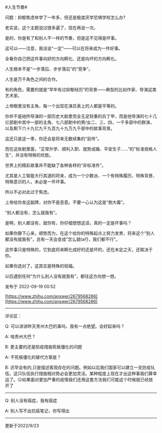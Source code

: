 #人生节奏#

问题：抑郁焦虑休学了一年多，但还是极度厌学恐惧学校怎么办?

老实说，这个主题说过很多遍了，现在再说一次。

是的，你是有了和别人不一样的节奏，但是这不见得是坏事。

这可以——注意，我没说“一定”——可以在将来成为一件好事。

全看你自己把这件事向好的方向孵化、还是向坏的方向孵化。

人生根本不是“一步落后、步步落后”的“竞争”。

人生是万千角色之间的合作。

有的角色，需要的就是“早年有过抑郁经历”的背景——典型的比如作家、导演这类艺术家。

上帝眼里没有主角，每一个出现在演员表上的人都是平等的。

你并不是祂所导演的一部历史大剧里完全无足轻重的兵丁甲，而是他导演的七十几亿部剧中其中一部的主角、七八部剧中的男/女二、三、四，一千多部中的群演，以及剩下六十九亿九千九百九十九万九千部中的故事背景。

这还只是这一季，你还会是将来无数续集的“前传”。

而在这些剧里面，“正常升学、顺利入职、就势成婚、平安生子……”的“标准规格人生”，并没有特殊的优胜。

世界上的精彩故事并不能缺了各种各样的“非标准件”。

尤其是人工智能大行其道的将来，成为一个少数派、一个有特殊履历、特殊背景、特殊意识的人，未必是一件坏事。

所以不必对此过于焦虑。

上帝给你发这副牌，对你不是恶意。不要一心认为这是“倒大霉”。

“别人都没有，怎么就我有”。

是啊，别人都没有，就你有，你仔细想想这话，真的一定是坏事吗？

如果你静下心来，顺势而为，在这个给你的特殊起点上努力发育，将来这个“别人都没有就我有”，总有一天会变成“怎么就ta行，我们都不行”。

这件事只是特殊的，它到底将来孵化成好的还是坏的，还在未定之天，还取决于你。

如果你选对了，这其实是特殊的祝福。

以后遇到任何“为什么别人没有就我有”，都往这方向想一想。

发布于 2022-09-19 00:52

[https://www.zhihu.com/answer/2679568286](https://www.zhihu.com/answer/2679568286)

---

评论区：

Q: 可以讲讲昨天贵州大巴的事吗，我有一点绝望。会好起来吗？

A: 啥贵州大巴？

B: 更主要的还是防疫措施死板僵化的问题

A: 不死板僵化的替代方案是？

B: 迟早会有的,只是描述客观存在的问题。例如以后我们国家可以建立一支防疫队伍，这只队伍执行措施相对势必会更加灵活。某种程度上现在才出这种事我们算幸运了。😑如果面对更加严重的疫情我们还用这套方法我们可能这个时候就已经放开了

---

Q: 别人没有癌症，我有癌症

A: 别人写不出抗癌笔记，你写得出

---

更新于2022/9/23
